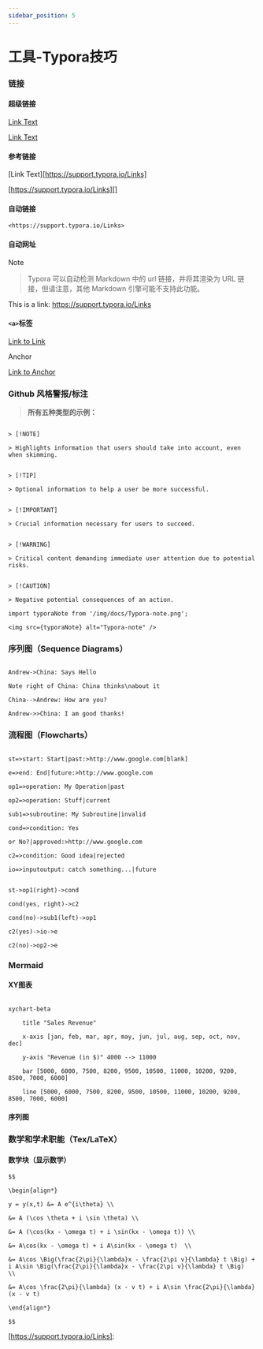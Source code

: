 ```yaml
---
sidebar_position: 5
---
```


# 工具-Typora技巧

### 链接


#### 超级链接


[Link Text](https://support.typora.io/Links/) 


[Link Text](https://support.typora.io/Links/ "optional title")


#### 参考链接


[Link Text][https://support.typora.io/Links]


[Ref]: https://support.typora.io/Links	"optional title"




[https://support.typora.io/Links][]


[Ref]: https://support.typora.io/Links


#### 自动链接


`<https://support.typora.io/Links>`


#### 自动网址


> [!note]

>

> Typora 可以自动检测 Markdown 中的 url 链接，并将其渲染为 URL 链接，但请注意，其他 Markdown 引擎可能不支持此功能。


This is a link: https://support.typora.io/Links


#### `<a>`标签


<a href="https://support.typora.io/Links" target="__blank">Link to Link</a>


<a name="anchor">Anchor</a> 


<a href="#anchor">Link to Anchor</a>


### Github 风格警报/标注


> **所有五种类型的示例：**


```gfm

> [!NOTE]  

> Highlights information that users should take into account, even when skimming.


> [!TIP]

> Optional information to help a user be more successful.


> [!IMPORTANT]  

> Crucial information necessary for users to succeed.


> [!WARNING]  

> Critical content demanding immediate user attention due to potential risks.


> [!CAUTION]

> Negative potential consequences of an action.

```

```mdx-code-block
import typoraNote from '/img/docs/Typora-note.png';

<img src={typoraNote} alt="Typora-note" />
```


### 序列图（Sequence Diagrams）


[序列图]: https://bramp.github.io/js-sequence-diagrams/


```sequence

Andrew->China: Says Hello

Note right of China: China thinks\nabout it

China-->Andrew: How are you?

Andrew->>China: I am good thanks!

```


### 流程图（Flowcharts）


[流程图]:https://flowchart.js.org/


```flow

st=>start: Start|past:>http://www.google.com[blank]

e=>end: End|future:>http://www.google.com

op1=>operation: My Operation|past

op2=>operation: Stuff|current

sub1=>subroutine: My Subroutine|invalid

cond=>condition: Yes

or No?|approved:>http://www.google.com

c2=>condition: Good idea|rejected

io=>inputoutput: catch something...|future


st->op1(right)->cond

cond(yes, right)->c2

cond(no)->sub1(left)->op1

c2(yes)->io->e

c2(no)->op2->e

```


### Mermaid


[Mermaid]:https://mermaid.js.org/#/


#### XY图表


[XY图表]: https://mermaid.js.org/syntax/xyChart.html


```mermaid

xychart-beta

    title "Sales Revenue"

    x-axis [jan, feb, mar, apr, may, jun, jul, aug, sep, oct, nov, dec]

    y-axis "Revenue (in $)" 4000 --> 11000

    bar [5000, 6000, 7500, 8200, 9500, 10500, 11000, 10200, 9200, 8500, 7000, 6000]

    line [5000, 6000, 7500, 8200, 9500, 10500, 11000, 10200, 9200, 8500, 7000, 6000]

```


#### 序列图


### 数学和学术职能（Tex/LaTeX）


[数学和学术职能]:https://support.typora.io/Math/


#### 数学块（显示数学）

```
$$

\begin{align*}

y = y(x,t) &= A e^{i\theta} \\

&= A (\cos \theta + i \sin \theta) \\

&= A (\cos(kx - \omega t) + i \sin(kx - \omega t)) \\

&= A\cos(kx - \omega t) + i A\sin(kx - \omega t)  \\

&= A\cos \Big(\frac{2\pi}{\lambda}x - \frac{2\pi v}{\lambda} t \Big) + i A\sin \Big(\frac{2\pi}{\lambda}x - \frac{2\pi v}{\lambda} t \Big)  \\

&= A\cos \frac{2\pi}{\lambda} (x - v t) + i A\sin \frac{2\pi}{\lambda} (x - v t)

\end{align*}

$$
```


[https://support.typora.io/Links]: 
